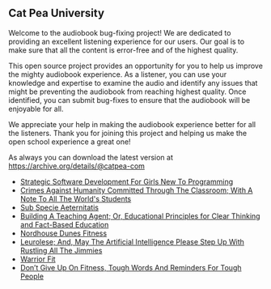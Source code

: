 Cat Pea University
---

Welcome to the audiobook bug-fixing project! We are dedicated to providing an excellent listening experience for our users. Our goal is to make sure that all the content is error-free and of the highest quality.

This open source project provides an opportunity for you to help us improve the mighty audiobook experience. As a listener, you can use your knowledge and expertise to examine the audio and identify any issues that might be preventing the audiobook from reaching highest quality. Once identified, you can submit bug-fixes to ensure that the audiobook will be enjoyable for all.

We appreciate your help in making the audiobook experience better for all the listeners. Thank you for joining this project and helping us make the open school experience a great one!

As always you can download the latest version at https://archive.org/details/@catpea-com

- [Strategic Software Development For Girls New To Programming](docs/poem-1874.mp3)
- [Crimes Against Humanity Committed Through The Classroom; With A Note To All The World's Students](docs/poem-1873.mp3)
- [Sub Specie Aeternitatis](docs/poem-1872.mp3)
- [Building A Teaching Agent; Or, Educational Principles for Clear Thinking and Fact-Based Education](docs/poem-1871.mp3)
- [Nordhouse Dunes Fitness](docs/poem-1870.mp3)
- [Leurolese; And, May The Artificial Intelligence Please Step Up With Rustling All The Jimmies](docs/poem-1869.mp3)
- [Warrior Fit](docs/poem-1868.mp3)
- [Don’t Give Up On Fitness, Tough Words And Reminders For Tough People](docs/poem-1867.mp3)

